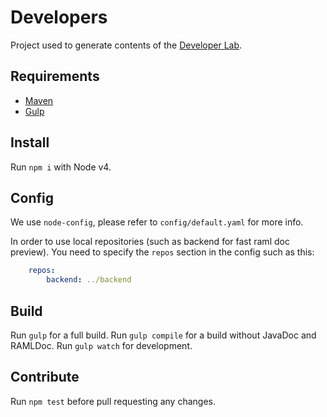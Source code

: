 # Developers
Project used to generate contents of the [Developer Lab](http://beam.pro/lab).

## Requirements
- [Maven](https://maven.apache.org/)
- [Gulp](http://gulpjs.com/)

## Install
Run `npm i` with Node v4.

## Config
We use `node-config`, please refer to `config/default.yaml` for more info.

In order to use local repositories (such as backend for fast raml doc preview).
You need to specify the `repos` section in the config such as this:

```yaml
    repos:
        backend: ../backend
```


## Build
Run `gulp` for a full build.
Run `gulp compile` for a build without JavaDoc and RAMLDoc.
Run `gulp watch` for development.

## Contribute
Run `npm test` before pull requesting any changes.
